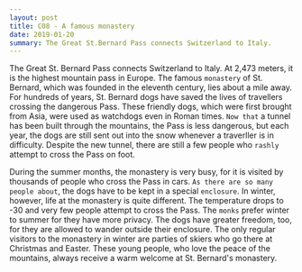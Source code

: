 ```yaml
---
layout: post
title: C08 - A famous monastery
date: 2019-01-20
summary: The Great St.Bernard Pass connects Switzerland to Italy.
---
```


  The Great St. Bernard Pass connects Switzerland to Italy. At 2,473 meters, it is the highest mountain pass in Europe. The famous `monastery` of St. Bernard, which was founded in the eleventh century, lies about a mile away. For hundreds of years, St. Bernard dogs have saved the lives of travellers crossing the dangerous Pass. These friendly dogs, which were first brought from Asia, were used as watchdogs even in Roman times. `Now that` a tunnel has been built through the mountains, the Pass is less dangerous, but each year, the dogs are still sent out into the snow whenever a traverller is in difficulty. Despite the new tunnel, there are still a few people who `rashly` attempt to cross the Pass on foot.

  During the summer months, the monastery is very busy, for it is visited by thousands of people who cross the Pass in cars. `As there are so many people about`, the dogs have to be kept in a special `enclosure`. In winter, however, life at the monastery is quite different. The temperature drops to -30 and very few people attempt to cross the Pass. The `monks` prefer winter to summer for they have more privacy. The dogs have greater freedom, too, for they are allowed to wander outside their enclosure. The only regular visitors to the monastery in winter are parties of skiers who go there at Christmas and Easter. These young people, who love the peace of the mountains, always receive a warm welcome at St. Bernard's monastery.
